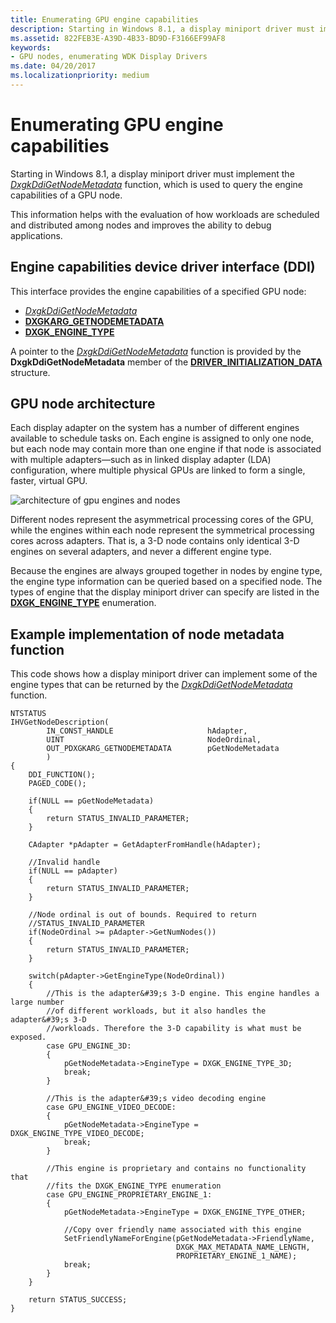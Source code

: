 ```yaml
---
title: Enumerating GPU engine capabilities
description: Starting in Windows 8.1, a display miniport driver must implement the DxgkDdiGetNodeMetadata function, which is used to query the engine capabilities of a GPU node.
ms.assetid: 822FEB3E-A39D-4B33-BD9D-F3166EF99AF8
keywords:
- GPU nodes, enumerating WDK Display Drivers
ms.date: 04/20/2017
ms.localizationpriority: medium
---
```


# Enumerating GPU engine capabilities


Starting in Windows 8.1, a display miniport driver must implement the [*DxgkDdiGetNodeMetadata*](https://msdn.microsoft.com/library/windows/hardware/dn265415) function, which is used to query the engine capabilities of a GPU node.

This information helps with the evaluation of how workloads are scheduled and distributed among nodes and improves the ability to debug applications.

## <span id="Engine_capabilities_device_driver_interface__DDI_"></span><span id="engine_capabilities_device_driver_interface__ddi_"></span><span id="ENGINE_CAPABILITIES_DEVICE_DRIVER_INTERFACE__DDI_"></span>Engine capabilities device driver interface (DDI)


This interface provides the engine capabilities of a specified GPU node:

-   [*DxgkDdiGetNodeMetadata*](https://msdn.microsoft.com/library/windows/hardware/dn265415)
-   [**DXGKARG\_GETNODEMETADATA**](https://msdn.microsoft.com/library/windows/hardware/dn265405)
-   [**DXGK\_ENGINE\_TYPE**](https://msdn.microsoft.com/library/windows/hardware/dn265417)

A pointer to the [*DxgkDdiGetNodeMetadata*](https://msdn.microsoft.com/library/windows/hardware/dn265415) function is provided by the **DxgkDdiGetNodeMetadata** member of the [**DRIVER\_INITIALIZATION\_DATA**](https://msdn.microsoft.com/library/windows/hardware/ff556169) structure.

## <span id="GPU_node_architecture"></span><span id="gpu_node_architecture"></span><span id="GPU_NODE_ARCHITECTURE"></span>GPU node architecture


Each display adapter on the system has a number of different engines available to schedule tasks on. Each engine is assigned to only one node, but each node may contain more than one engine if that node is associated with multiple adapters—such as in linked display adapter (LDA) configuration, where multiple physical GPUs are linked to form a single, faster, virtual GPU.

![architecture of gpu engines and nodes](images/gpu-engine-node-architecture.png)

Different nodes represent the asymmetrical processing cores of the GPU, while the engines within each node represent the symmetrical processing cores across adapters. That is, a 3-D node contains only identical 3-D engines on several adapters, and never a different engine type.

Because the engines are always grouped together in nodes by engine type, the engine type information can be queried based on a specified node. The types of engine that the display miniport driver can specify are listed in the [**DXGK\_ENGINE\_TYPE**](https://msdn.microsoft.com/library/windows/hardware/dn265417) enumeration.

## <span id="Example_implementation_of_node_metadata_function"></span><span id="example_implementation_of_node_metadata_function"></span><span id="EXAMPLE_IMPLEMENTATION_OF_NODE_METADATA_FUNCTION"></span>Example implementation of node metadata function


This code shows how a display miniport driver can implement some of the engine types that can be returned by the [*DxgkDdiGetNodeMetadata*](https://msdn.microsoft.com/library/windows/hardware/dn265415) function.

```ManagedCPlusPlus
NTSTATUS
IHVGetNodeDescription(
        IN_CONST_HANDLE                     hAdapter,
        UINT                                NodeOrdinal,
        OUT_PDXGKARG_GETNODEMETADATA        pGetNodeMetadata
        )
{
    DDI_FUNCTION();
    PAGED_CODE();

    if(NULL == pGetNodeMetadata)
    {
        return STATUS_INVALID_PARAMETER;
    }

    CAdapter *pAdapter = GetAdapterFromHandle(hAdapter);

    //Invalid handle
    if(NULL == pAdapter)
    {
        return STATUS_INVALID_PARAMETER;
    }

    //Node ordinal is out of bounds. Required to return
    //STATUS_INVALID_PARAMETER
    if(NodeOrdinal >= pAdapter->GetNumNodes())
    {
        return STATUS_INVALID_PARAMETER;
    }

    switch(pAdapter->GetEngineType(NodeOrdinal))
    {
        //This is the adapter&#39;s 3-D engine. This engine handles a large number
        //of different workloads, but it also handles the adapter&#39;s 3-D 
        //workloads. Therefore the 3-D capability is what must be exposed.
        case GPU_ENGINE_3D:
        {
            pGetNodeMetadata->EngineType = DXGK_ENGINE_TYPE_3D;
            break;
        }

        //This is the adapter&#39;s video decoding engine
        case GPU_ENGINE_VIDEO_DECODE:
        {
            pGetNodeMetadata->EngineType = DXGK_ENGINE_TYPE_VIDEO_DECODE;
            break;
        }

        //This engine is proprietary and contains no functionality that
        //fits the DXGK_ENGINE_TYPE enumeration
        case GPU_ENGINE_PROPRIETARY_ENGINE_1:
        {
            pGetNodeMetadata->EngineType = DXGK_ENGINE_TYPE_OTHER;

            //Copy over friendly name associated with this engine
            SetFriendlyNameForEngine(pGetNodeMetadata->FriendlyName,
                                     DXGK_MAX_METADATA_NAME_LENGTH,
                                     PROPRIETARY_ENGINE_1_NAME);
            break;
        }
    }

    return STATUS_SUCCESS;
}
```

 

 





